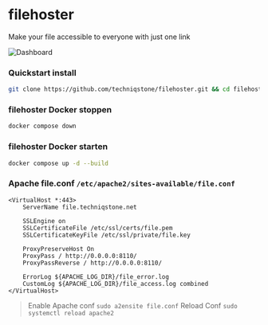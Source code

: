 # filehoster
Make your file accessible to everyone with just one link

![Dashboard](https://file.techniqstone.net/files/UNWOTlfE1VHR)

### Quickstart install
```bash
git clone https://github.com/techniqstone/filehoster.git && cd filehoster && chmod +x setup.sh && ./setup.sh
```

### filehoster Docker stoppen
```bash
docker compose down
```

### filehoster Docker starten
```bash
docker compose up -d --build
```

### Apache file.conf `/etc/apache2/sites-available/file.conf`
```
<VirtualHost *:443>
    ServerName file.techniqstone.net

    SSLEngine on
    SSLCertificateFile /etc/ssl/certs/file.pem
    SSLCertificateKeyFile /etc/ssl/private/file.key

    ProxyPreserveHost On
    ProxyPass / http://0.0.0.0:8110/
    ProxyPassReverse / http://0.0.0.0:8110/

    ErrorLog ${APACHE_LOG_DIR}/file_error.log
    CustomLog ${APACHE_LOG_DIR}/file_access.log combined
</VirtualHost>
```
> Enable Apache conf `sudo a2ensite file.conf`
> Reload Conf `sudo systemctl reload apache2`
